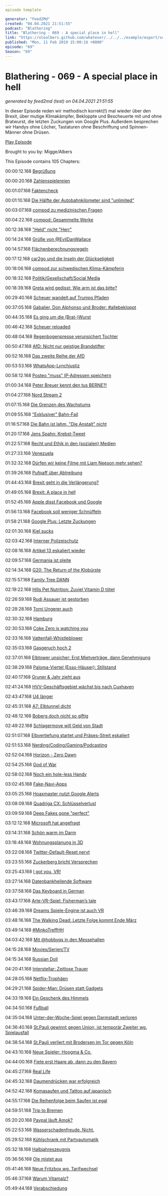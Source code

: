 ```yaml
---
episode template

generator: "Feed2Md"
created: "04.04.2021 21:51:55"
podcast: "Blathering"
title: "Blathering - 069 - A special place in hell"
link: "https://olealbers.github.com/whatever/../../../example/export/seasons/4/2019/2/Blathering - 069 - A special place in hell.md"
published: "Mon, 11 Feb 2019 15:00:16 +0000"
episode: "69"
Season: "69"
---
```


# Blathering - 069 - A special place in hell
_generated by feed2md (test) on 04.04.2021 21:51:55_

In dieser Episode reden wir methodisch korrekt(!) mal wieder über den Brexit, über mutige Klimakämpfer, Bekloppte und Bescheuerte mit und ohne Bratwurst, die letzten Zuckungen von Google Plus. Außerdem besprechen wir Handys ohne Löcher, Tastaturen ohne Beschriftung und Spinnen-Männer ohne Drüsen.

[Play Episode](https://www.blathering.de/podlove/file/681/s/feed/c/mp3/blathering_069.mp3)

Brought to you by: Migge/Albers

This Episode contains 105 Chapters:


00:00:12.168 [Begrüßung]()

00:00:20.168 [Zahlenspielereien](https://de.wikipedia.org/wiki/42_(Antwort))

00:01:07.168 [Faktencheck]()

00:01:10.168 [Die Hälfte der Autobahnkilometer sind "unlimited"](https://www.kuechenstud.io/lagedernation/2019/01/25/ldn127-venezuela-brexit-update-tempolimit-kohlekommission-stickoxide-und-feinstaub-wahlkampfmanipulation/?t=23:37,41:23)

00:03:07.168 [compod zu medizinischen Fragen](https://twitter.com/ComPod)

00:04:22.168 [compod: Gesammelte Werke]()

00:12:38.168 ["Held" nicht "Herr"](https://www.horizont.net/marketing/nachrichten/influencer-marketing-legos-deutschlandchef-beendet-held-der-steine-affaere-mit-einem-mea-culpa-172602)

00:14:24.168 [Grüße von @EvilDanWallace](https://twitter.com/evildanwallace/status/1091315489568116737)

00:14:57.168 [Flächenberechnungsregeln](https://ratgeber.immowelt.de/a/wohnflaechenberechnung-so-wird-richtig-gemessen.html)

00:17:12.168 [car2go und die Inseln der Glückseligkeit](https://www.car2go.com/DE/de/)

00:18:06.168 [compod zur schwedischen Klima-Kämpferin](https://de.wikipedia.org/wiki/Greta_Thunberg)

00:18:32.168 [Politik/Gesellschaft/Social Media]()

00:18:39.168 [Greta wird gedisst: Wie arm ist das bitte?](https://uebermedien.de/34988/die-unbaendige-wut-erwachsener-auf-jugendliche-die-sich-engagieren/)

00:29:40.168 [Scheuer wandelt auf Trumps Pfaden](https://twitter.com/stammtischphilo/status/1093051150838964224)

00:37:05.168 [Gabalier, Don Alphonso und Broder: #allebekloppt](https://www.deutschlandfunk.de/medienpreis-parlament-jury-berufung-von-don-alphonso-in-der.2907.de.html)

00:44:35.168 [Es ging um die (Brat-)Wurst](https://twitter.com/stammtischphilo/status/1091455358869094400)

00:46:42.168 [Scheuer reloaded](http://www.spiegel.de/politik/deutschland/diesel-fahrverbote-andreas-scheuer-raet-staedten-zum-widerstand-a-1251339.html)

00:48:04.168 [Regenbogenpresse verunsichert Tochter](https://www.instagram.com/p/BtMkMD0nkFI/)

00:50:47.168 [AfD: Nicht nur geistige Brandstifter](https://www.rbb-online.de/kontraste/pressemeldungen-texte/brandanschlag--vorwuerfe-gegen-ex-afd-bundestagsmitarbeiter-erhae.html)

00:52:16.168 [Das zweite Reihe der AfD](https://blog.zeit.de/stoerungsmelder/2019/02/05/afd-rechtsextreme-mitarbeiter-brandenburg-thueringen-verfassungsschutz_28014)

00:53:53.168 [WhatsApp-Lynchjustiz](https://www.wbs-law.de/allgemein/eltern-prangern-vermeintlichen-kinderschaender-whatsapp-an-polizei-ermittelt-gegen-sie-79399/)

00:58:12.168 [Posteo "muss" IP-Adressen speichern](https://www.wbs-law.de/internetrecht/bverfg-e-mail-anbieter-muss-ip-adressen-an-ermittlungsbehoerden-uebermitteln-79431/)

01:00:34.168 [Peter Breuer kennt den tus BERNE?!](https://twitter.com/tmigge/status/1091254614232580096)

01:04:27.168 [Nord Stream 2](https://www.t-online.de/nachrichten/ausland/eu/id_85217450/-nord-stream-2-die-aufregung-um-die-ostsee-pipeline-in-drei-minuten-erklaert.html)

01:07:15.168 [Die Grenzen des Wachstums](https://de.wikipedia.org/wiki/Die_Grenzen_des_Wachstums)

01:09:55.168 ["Exklusiver" Bahn-Fail](https://twitter.com/HobbyQS/status/1091258110205931520)

01:16:57.168 [Die Bahn ist lahm, "Die Anstalt" nicht](https://www.zdf.de/comedy/die-anstalt/)

01:20:17.168 [Jens Spahn: Krebst-Tweet](https://twitter.com/bnSonic/status/1092504300117520384)

01:22:57.168 [Recht und Ethik in den (sozialen) Medien](https://uebermedien.de/35252/wie-ein-privates-video-fast-ohne-zutun-von-journalisten-an-die-oeffentlichkeit-kam/)

01:27:33.168 [Venezuela](https://www.eurotopics.net/de/213599/warum-wird-venezuela-zum-internationalen-konflikt)

01:32:32.168 [Dürfen wir keine Filme mit Liam Neeson mehr sehen?](https://youtu.be/nBy0FLAAwKQ)

01:39:26.168 [Pufpaff über Abtreibung](https://www.youtube.com/watch?v=oIKun1tdayQ)

01:44:43.168 [Brexit geht in die Verlängerung?](https://www.spiegel.de/politik/ausland/brexit-britisches-kabinett-diskutiert-laut-telegraph-insgeheim-verzoegerung-a-1251775.html)

01:49:05.168 [Brexit: A place in hell](https://twitter.com/Channel4News/status/1093121607831310336/video/1)

01:52:45.168 [Apple disst Facebook und Google](https://www.recode.net/2019/1/30/18203231/apple-banning-facebook-research-app)

01:56:13.168 [Facebook soll weniger Schnüffeln](https://taz.de/Bundeskartellamt-greift-durch/!5571393/)

01:58:21.168 [Google Plus: Letzte Zuckungen](https://pluspora.com/people/bcf24c80adfc013646c5005056268def)

02:01:30.168 [Kiel sucks](https://twitter.com/Uli_Schippels/status/1093088846319964162)

02:03:42.168 [Interner Polizeischutz](https://www.tagesspiegel.de/themen/reportage/toedlicher-unfall-in-berlin-dieser-ehrenkodex-bei-der-polizei-widert-mich-richtig-an/23967436.html)

02:08:16.168 [Artikel 13 eskaliert wieder](https://juliareda.eu/2019/02/extremste-version-artikel-13/)

02:09:57.168 [Germania ist pleite](https://www.spiegel.de/wirtschaft/unternehmen/germania-regionalflughaefen-sorgen-sich-nach-pleite-um-einkuenfte-a-1251688.html)

02:14:34.168 [G20: The Return of the Klobürste](https://www.taz.de/G20-Prozesse/!5566286/)

02:15:57.168 [Family Tree DANN](https://www.heise.de/newsticker/meldung/DNA-Analysefirma-gestattet-FBI-Nutzung-des-Datenbestands-4296628.html)

02:19:22.168 [Hills Pet Nutrition: Zuviel Vitamin D tötet](https://www.stuttgarter-zeitung.de/inhalt.toedliche-vitamin-d-dosis-hill-s-pet-nutrition-ruft-hundefutter-zurueck.fbfadafb-1f7d-4f8d-91dc-0e9fe458fa34.html)

02:26:59.168 [Rudi Assauer ist gestorben](https://de.wikipedia.org/wiki/Rudi_Assauer)

02:28:28.168 [Tomi Ungerer auch](https://www.sueddeutsche.de/wkultur/tomi-ungerer-kuenstler-zeichner-1.4323508)

02:30:32.168 [Hamburg]()

02:30:53.168 [Coke Zero is watching you](http://www.taz.de/!5568640/)

02:33:16.168 [Vattenfall-Whistleblower](http://www.spiegel.de/wirtschaft/unternehmen/vattenfall-soll-hamburger-senat-beim-rueckkauf-des-waermenetzes-getaeuscht-haben-a-1252305.html)

02:35:03.168 [Gasgeruch hoch 2](http://www.haz.de/Nachrichten/Der-Norden/Ursache-fuer-Gas-Geruch-in-Hamburg-gefunden)

02:37:01.168 [Elbtower unsicher: Erst Mietverträge, dann Genehmigung](https://www.ndr.de/nachrichten/hamburg/Neue-Forderungen-Wackelt-der-Elbtower,elbtower148.html)

02:38:29.168 [Paloma-Viertel (Esso-Häuser): Stillstand](https://www.ndr.de/nachrichten/hamburg/Paloma-Viertel-Bau-verzoegert-sich-weiter,paloma178.html)

02:40:17.168 [Gruner & Jahr zieht aus](https://www.abendblatt.de/hamburg/article216385041/Hamburg-prueft-Wohnungsbau-bei-Gruner-Jahr.html)

02:41:24.168 [HVV-Geschäftsgebiet wächst bis nach Cuxhaven](https://www.nahverkehrhamburg.de/hvv-wird-ende-2019-bis-uelzen-und-cuxhaven-erweitert-10821/)

02:43:47.168 [U4 länger](https://www.mopo.de/hamburg/verlaengerung-geplant-u4-soll-bis-auf-den-kleinen-grasbrook-fahren-31970152)

02:45:31.168 [A7: Elbtunnel dicht](https://www.welt.de/regionales/hamburg/article188331985/Elbtunnel-wird-Mitte-Februar-fuer-eine-Nacht-voll-gesperrt.html)

02:48:12.168 [Boberg doch nicht so giftig](https://www.ndr.de/nachrichten/hamburg/Groesstenteils-Entwarnung-nach-Dioxin-Fund,dioxin632.html)

02:49:22.168 [Schlagermove will Geld von Stadt](https://www.welt.de/regionales/hamburg/article188205661/Hamburg-Schlagermove-Veranstalter-hofft-auf-Geld-von-der-Stadt.html)

02:51:07.168 [Elbvertiefung startet und Präses-Streit eskaliert](https://www.mopo.de/hamburg/hamburger-hafen-erste-arbeiten-zur-elbvertiefung-starten-bald-31971042)

02:51:53.168 [Nerding/Coding/Gaming/Podcasting]()

02:52:04.168 [Horizon - Zero Dawn](https://youtu.be/h9tLcD1r-6w)

02:54:25.168 [God of War](https://www.youtube.com/watch?v=FQQh8L1Rf7g&t=624s)

02:58:02.168 [Noch ein hole-less Handy](https://www.zdnet.de/88352543/konzept-smartphones-kuenftig-ohne-buttons-frontkamera-und-anschluesse/)

03:02:45.168 [Fake-Navi-Apps](https://www.zdnet.com/article/some-android-gps-apps-are-just-showing-ads-on-top-of-google-maps/)

03:05:25.168 [Hoaxmaster nutzt Google Alerts](http://marclitz.de/podcast/reden-mit-der-wand-podcasting-in-2019-mit-alexander-waschkau/)

03:08:09.168 [Quadriga CX: Schlüsselverlust](https://www.handelsblatt.com/finanzen/maerkte/devisen-rohstoffe/start-up-quadriga-chef-tot-coins-weg-bitcoin-bank-verliert-145-millionen-dollar/23950380.html)

03:09:59.168 [Deep Fakes gone "perfect"](https://twitter.com/MikaelThalen/status/1090349932266094593)

03:12:12.168 [Microsoft hat angefragt](https://pluspora.com/posts/9f823590079d0137b39e005056264835)

03:14:31.168 [Schön warm im Darm](https://en.wikipedia.org/wiki/Space_Quest_6)

03:18:48.168 [Wohnungsplanung in 3D](https://twitter.com/stammtischphilo/status/1091762740165791744)

03:22:08.168 [Twitter-Default-Reset nervt](https://twitter.com/stammtischphilo/status/1090966633412214784)

03:23:55.168 [Zuckerberg bricht Versprechen](https://twitter.com/wirklichewelt/status/1089979114226892800)

03:25:43.168 [I got you, VR!](https://twitter.com/golem/status/1092044576532107265)

03:27:14.168 [Datenbankheilende Software](https://www.raiba-welling.de/service/faq.html)

03:37:58.168 [Das Keyboard in German](https://twitter.com/stammtischphilo/status/1092833477786025985)

03:43:17.168 [Arte-VR-Spiel: Fisherman’s tale](https://www.youtube.com/watch?v=XaQn8HJ8rYo)

03:46:39.168 [Dreams Spiele-Engine ist auch VR](https://uploadvr.com/dreams-hands-on/)

03:48:16.168 [The Walking Dead: Letzte Folge kommt Ende März](http://www.4players.de/4players.php/spielinfonews/Allgemein/38964/2180709/The_Walking_Dead_Die_letzte_Staffel-Erscheint_im_Maerz_auch_physisch_im_Einzelhandel_als_Komplettpaket.html)

03:49:14.168 [#MinkoTreffHH](https://twitter.com/stammtischphilo/status/1094006749659582466)

04:03:42.168 [Mit @hobbyqs in den Messehallen](https://www.cottoncarrier.com/)

04:15:28.168 [Movies/Serien/TV]()

04:15:34.168 [Russian Doll](https://twitter.com/stammtischphilo/status/1094241708659888128)

04:20:41.168 [Interstellar: Zeitlose Trauer](https://getyarn.io/yarn-clip/9fe9f959-d96c-45b9-84f8-13561fd32e4b)

04:28:05.168 [Netflix-Trophäen](https://twitter.com/stammtischphilo/status/1093992061353803777)

04:29:21.168 [Spider-Man: Drüsen statt Gadgets](https://www.gemeinschaftsforum.com/forum/index.php?topic=31020.)

04:33:19.168 [Ein Geschenk des Himmels](https://twitter.com/stammtischphilo/status/1094242511441313792)

04:34:50.168 [Fußball]()

04:35:04.168 [Unter-der-Woche-Spiel gegen Darmstadt verloren](https://twitter.com/stammtischphilo/status/1090341319766089728)

04:36:40.168 [St.Pauli gewinnt gegen Union, ist temporär Zweiter wg. Spielausfall](http://millerntor.hamburg/2019/02/goetterdaemmerung/)

04:38:54.168 [St.Pauli verliert mit Brodersen im Tor gegen Köln](https://www.fcstpauli.com/news/der-fc-st-pauli-verliert-spitzenspiel-beim-1-fc-koeln-1819/)

04:43:10.168 [Neue Spieler: Hoogma & Co.](https://www.mopo.de/sport/fc-st-pauli/st--pauli---union-berlin-blitz-debuet-fuer-den-jungen-hoogma--31980954)

04:44:00.168 [Fiete erst Haare ab, dann zu den Bayern](https://www.ndr.de/sport/fussball/Zweite-Bundesliga-Hamburg-HSV-Arp-Bayern-Muenchen,hsv22022.html)

04:45:27.168 [Real Life]()

04:45:32.168 [Daumendrücken war erfolgreich](https://de.wikipedia.org/wiki/Regierungssekret%C3%A4r)

04:52:42.168 [Komasaufen und Tattoo auf japanisch](https://twitter.com/stammtischphilo/status/1090870198851301376)

04:55:17.168 [Die Reihenfolge beim Saufen ist egal](https://www.theguardian.com/society/2019/feb/08/beer-before-wine-not-fine-scientists-find-after-vomit-filled-tests)

04:59:51.168 [Trip to Bremen](https://photos.app.goo.gl/qrethjy8ajtKFzUPA)

05:20:20.168 [Paypal läuft Amok?](https://twitter.com/stammtischphilo/status/1092388745523929088)

05:22:53.168 [Wasserschadenfreude. Nicht.](https://www.hamburgwasser.de/privatkunden/startseite/)

05:29:52.168 [Kühlschrank mit Partyautomatik](https://twitter.com/stammtischphilo/status/1093626420478263296)

05:32:18.168 [Halbjahreszeugnis](https://www.news4teachers.de/2019/02/neuer-trend-gutes-zeugnis-posten-berechtigter-stolz-oder-angeberei/)

05:36:56.168 [Ole mistet aus](https://twitter.com/stammtischphilo/status/1092189518646689793)

05:41:46.168 [Neue Fritzbox wg. Tarifwechsel](https://zuhauseplus.vodafone.de/internet-telefon/kabel/internet-phone-200.html)

05:46:37.168 [Warum Vitamalz?](https://de.wikipedia.org/wiki/Vitamalz)

05:49:44.168 [Verabschiedung]()


